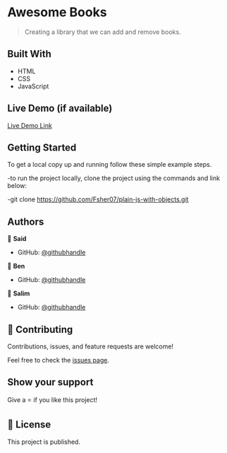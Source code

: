 # Awesome Books

> Creating a library that we can add and remove books.


## Built With

- HTML
- CSS
- JavaScript

## Live Demo (if available)

[Live Demo Link](https://livedemo.com)


## Getting Started

To get a local copy up and running follow these simple example steps.

-to run the project locally, clone the project using the commands and link below:

-git clone https://github.com/Fsher07/plain-js-with-objects.git

## Authors

👤 **Said**

- GitHub: [@githubhandle](https://github.com/SaidRasinlic)

👤 **Ben**

- GitHub: [@githubhandle](https://github.com/Benmuiruri)

👤 **Salim**

- GitHub: [@githubhandle](https://github.com/Fsher07)


## 🤝 Contributing

Contributions, issues, and feature requests are welcome!

Feel free to check the [issues page](../../issues/).

## Show your support

Give a ⭐️ if you like this project!

## 📝 License

This project is published.
